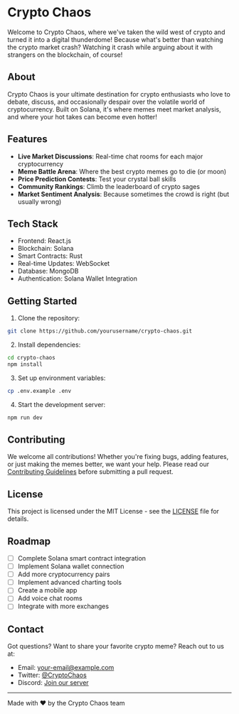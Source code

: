 # Crypto Chaos

Welcome to Crypto Chaos, where we've taken the wild west of crypto and turned it into a digital thunderdome! Because what's better than watching the crypto market crash? Watching it crash while arguing about it with strangers on the blockchain, of course!

## About

Crypto Chaos is your ultimate destination for crypto enthusiasts who love to debate, discuss, and occasionally despair over the volatile world of cryptocurrency. Built on Solana, it's where memes meet market analysis, and where your hot takes can become even hotter!

## Features

- **Live Market Discussions**: Real-time chat rooms for each major cryptocurrency
- **Meme Battle Arena**: Where the best crypto memes go to die (or moon)
- **Price Prediction Contests**: Test your crystal ball skills
- **Community Rankings**: Climb the leaderboard of crypto sages
- **Market Sentiment Analysis**: Because sometimes the crowd is right (but usually wrong)

## Tech Stack

- Frontend: React.js
- Blockchain: Solana
- Smart Contracts: Rust
- Real-time Updates: WebSocket
- Database: MongoDB
- Authentication: Solana Wallet Integration

## Getting Started

1. Clone the repository:
```bash
git clone https://github.com/yourusername/crypto-chaos.git
```

2. Install dependencies:
```bash
cd crypto-chaos
npm install
```

3. Set up environment variables:
```bash
cp .env.example .env
```

4. Start the development server:
```bash
npm run dev
```

## Contributing

We welcome all contributions! Whether you're fixing bugs, adding features, or just making the memes better, we want your help. Please read our [Contributing Guidelines](CONTRIBUTING.md) before submitting a pull request.

## License

This project is licensed under the MIT License - see the [LICENSE](LICENSE) file for details.

## Roadmap

- [ ] Complete Solana smart contract integration
- [ ] Implement Solana wallet connection
- [ ] Add more cryptocurrency pairs
- [ ] Implement advanced charting tools
- [ ] Create a mobile app
- [ ] Add voice chat rooms
- [ ] Integrate with more exchanges

## Contact

Got questions? Want to share your favorite crypto meme? Reach out to us at:
- Email: your-email@example.com
- Twitter: [@CryptoChaos](https://twitter.com/cryptochaos)
- Discord: [Join our server](https://discord.gg/cryptochaos)

---

Made with ❤️ by the Crypto Chaos team
